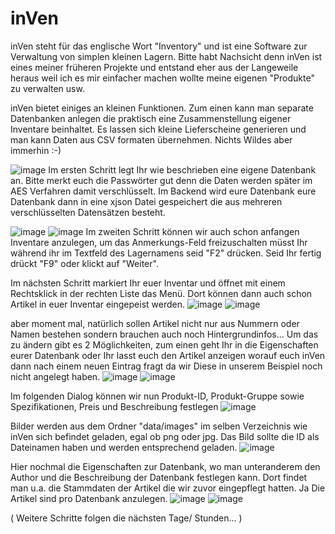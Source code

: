# inVen

inVen steht für das englische Wort "Inventory" und ist eine Software zur Verwaltung von simplen kleinen Lagern.
Bitte habt Nachsicht denn inVen ist eines meiner früheren Projekte und entstand eher aus der Langeweile heraus weil ich es mir einfacher machen wollte meine
eigenen "Produkte" zu verwalten usw.

inVen bietet einiges an kleinen Funktionen. Zum einen kann man separate Datenbanken anlegen die praktisch eine Zusammenstellung eigener Inventare beinhaltet.
Es lassen sich kleine Lieferscheine generieren und man kann Daten aus CSV formaten übernehmen. Nichts Wildes aber immerhin :-)

![image](https://github.com/BlackFoX1991/inVen/assets/125445926/f008da41-5ac6-445d-b187-ad2fcd1704ff)
Im ersten Schritt legt Ihr wie beschrieben eine eigene Datenbank an. Bitte merkt euch die Passwörter gut denn die Daten werden
später im AES Verfahren damit verschlüsselt. Im Backend wird eure Datenbank eure Datenbank dann in eine xjson Datei gespeichert die aus mehreren
verschlüsselten Datensätzen besteht.


![image](https://github.com/BlackFoX1991/inVen/assets/125445926/151d426c-f791-46d0-ba7f-4c36f456bedd)
![image](https://github.com/BlackFoX1991/inVen/assets/125445926/2d1b28cf-d236-4d24-a212-51534624809a)
Im zweiten Schritt können wir auch schon anfangen Inventare anzulegen, um das Anmerkungs-Feld freizuschalten müsst Ihr während ihr
im Textfeld des Lagernamens seid "F2" drücken. Seid Ihr fertig drückt "F9" oder klickt auf "Weiter".


Im nächsten Schritt markiert Ihr euer Inventar und öffnet mit einem Rechtsklick in der rechten Liste das Menü.
Dort können dann auch schon Artikel in euer Inventar eingepeist werden.
![image](https://github.com/BlackFoX1991/inVen/assets/125445926/3f787aad-e63b-4b08-a94d-ef5c10a49825)
![image](https://github.com/BlackFoX1991/inVen/assets/125445926/4d5b7211-7ca8-4c1b-bc20-796afe3987e4)

aber moment mal, natürlich sollen Artikel nicht nur aus Nummern oder Namen bestehen sondern brauchen auch noch Hintergrundinfos...
Um das zu ändern gibt es 2 Möglichkeiten, zum einen geht Ihr in die Eigenschaften eurer Datenbank oder Ihr lasst euch den Artikel anzeigen
worauf euch inVen dann nach einem neuen Eintrag fragt da wir Diese in unserem Beispiel noch nicht angelegt haben.
![image](https://github.com/BlackFoX1991/inVen/assets/125445926/85415791-cb94-41ae-b22f-7e14b0694df0)
![image](https://github.com/BlackFoX1991/inVen/assets/125445926/795d0a49-e116-45fb-a2da-c9252c07ed02)


Im folgenden Dialog können wir nun Produkt-ID, Produkt-Gruppe sowie Spezifikationen, Preis und Beschreibung festlegen
![image](https://github.com/BlackFoX1991/inVen/assets/125445926/f66122b5-3622-4e75-a49b-ec38b67230c8)


Bilder werden aus dem Ordner "data/images" im selben Verzeichnis wie inVen sich befindet geladen, egal ob png oder jpg.
Das Bild sollte die ID als Dateinamen haben und werden entsprechend geladen.
![image](https://github.com/BlackFoX1991/inVen/assets/125445926/ebba82d9-f25e-4915-8cc7-55589234faab)


Hier nochmal die Eigenschaften zur Datenbank, wo man unteranderem den Author und die Beschreibung der Datenbank festlegen kann.
Dort findet man u.a. die Stammdaten der Artikel die wir zuvor eingepflegt hatten. Ja Die Artikel sind pro Datenbank anzulegen.
![image](https://github.com/BlackFoX1991/inVen/assets/125445926/4bb132a3-7e07-4de3-9917-6230176b8c7a)
![image](https://github.com/BlackFoX1991/inVen/assets/125445926/6b90d404-5eb1-47cd-8515-4d6ac8080a55)


( Weitere Schritte folgen die nächsten Tage/ Stunden... )





